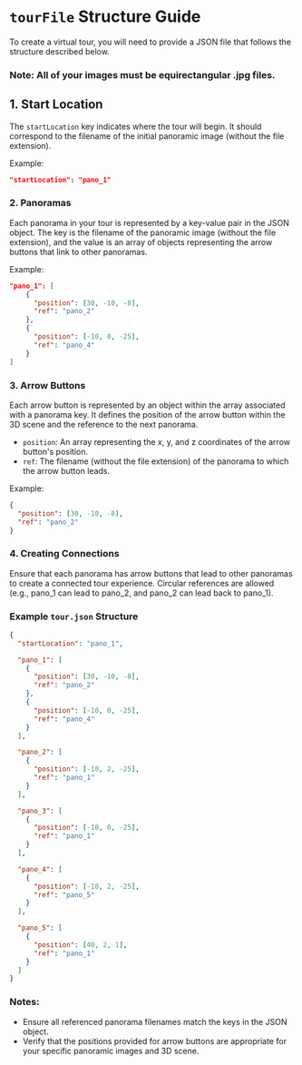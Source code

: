 # `tourFile` Structure Guide

To create a virtual tour, you will need to provide a JSON file that follows the structure described below.

### Note: All of your images must be equirectangular .jpg files.

## 1. Start Location

The `startLocation` key indicates where the tour will begin. It should correspond to the filename of the initial panoramic image (without the file extension).

Example:
```json
"startLocation": "pano_1"
```

### 2. Panoramas

Each panorama in your tour is represented by a key-value pair in the JSON object. The key is the filename of the panoramic image (without the file extension), and the value is an array of objects representing the arrow buttons that link to other panoramas.

Example:
```json
"pano_1": [
    {
      "position": [30, -10, -8],
      "ref": "pano_2"
    },
    {
      "position": [-10, 0, -25],
      "ref": "pano_4"
    }
]
```

### 3. Arrow Buttons

Each arrow button is represented by an object within the array associated with a panorama key. It defines the position of the arrow button within the 3D scene and the reference to the next panorama.

- `position`: An array representing the x, y, and z coordinates of the arrow button's position.
- `ref`: The filename (without the file extension) of the panorama to which the arrow button leads.

Example:
```json
{
  "position": [30, -10, -8],
  "ref": "pano_2"
}
```

### 4. Creating Connections

Ensure that each panorama has arrow buttons that lead to other panoramas to create a connected tour experience. Circular references are allowed (e.g., pano_1 can lead to pano_2, and pano_2 can lead back to pano_1).

### Example `tour.json` Structure

```json
{
  "startLocation": "pano_1",

  "pano_1": [
    {
      "position": [30, -10, -8],
      "ref": "pano_2"
    },
    {
      "position": [-10, 0, -25],
      "ref": "pano_4"
    }
  ],

  "pano_2": [
    {
      "position": [-10, 2, -25],
      "ref": "pano_1"
    }
  ],

  "pano_3": [
    {
      "position": [-10, 0, -25],
      "ref": "pano_1"
    }
  ],

  "pano_4": [
    {
      "position": [-10, 2, -25],
      "ref": "pano_5"
    }
  ],

  "pano_5": [
    {
      "position": [40, 2, 1],
      "ref": "pano_1"
    }
  ]
}
```

### Notes:

- Ensure all referenced panorama filenames match the keys in the JSON object.
- Verify that the positions provided for arrow buttons are appropriate for your specific panoramic images and 3D scene.

